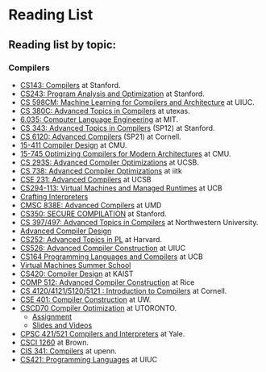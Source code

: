 # Reading List

## Reading list by topic:

### Compilers

* [CS143: Compilers](https://web.stanford.edu/class/cs143/) at Stanford.
* [CS243: Program Analysis and Optimization](https://suif.stanford.edu/~courses/cs243/) at Stanford.
* [CS 598CM: Machine Learning for Compilers and Architecture](https://charithm.web.illinois.edu/cs598cm/fa2021/#) at UIUC.
* [CS 380C: Advanced Topics in Compilers](cs.utexas.edu/~pingali/CS380C/2019/index.html) at utexas.
* [6.035: Computer Language Engineering](https://github.com/6035/sp22) at MIT.
* [CS 343: Advanced Topics in Compilers](http://web.stanford.edu/class/cs343/2012-index.html) (SP12) at Stanford.
* [CS 6120: Advanced Compilers](https://www.cs.cornell.edu/courses/cs6120/2022sp/schedule/) (SP21) at Cornell.
* [15-411 Compiler Design](https://www.cs.cmu.edu/~janh/courses/411/18/index.html) at CMU.
* [15-745 Optimizing Compilers for Modern Architectures](https://www.cs.cmu.edu/afs/cs/academic/class/15745-s19/www/index.html) at CMU.
* [CS 293S: Advanced Compiler Optimizations](https://sites.cs.ucsb.edu/~yufeiding/cs293s/schedule.html) at UCSB.
* [CS 738: Advanced Compiler Optimizations](https://karkare.github.io/cs738/) at iitk
* [CSE 231: Advanced Compilers](https://ucsd-pl.github.io/cse231/wi20/) at UCSB
* [CS294-113: Virtual Machines and Managed Runtimes](http://www.wolczko.com/CS294/) at UCB  
* [Crafting Interpreters](http://craftinginterpreters.com/acknowledgements.html) 
* [CMSC 838E: Advanced Compilers](https://www.cs.umd.edu/class/spring2021/cmsc838E/index.html) at UMD 
* [CS350: SECURE COMPILATION](http://theory.stanford.edu/~mp/mp/CS350-2018.html) at Stanford.
* [CS 397/497: Advanced Topics in Compilers](https://users.cs.northwestern.edu/~simonec/ATC.html) at Northwestern University.
* [Advanced Compiler Design](http://user.it.uu.se/~kostis/Teaching/KT2-12/)
* [CS252: Advanced Topics in PL](https://groups.seas.harvard.edu/courses/cs252/2020sp/reading_paper.html) at Harvard.
* [CS526: Advanced Compiler Construction](http://misailo.cs.illinois.edu/courses/526/#schedule) at UIUC
* [CS164 Programming Languages and Compilers](https://inst.eecs.berkeley.edu/~cs164/fa21/schedule.html) at UCB
* [Virtual Machines Summer School](https://soft-dev.org/events/vmss16/)
* [CS420: Compiler Design](https://github.com/kaist-cp/cs420) at KAIST
* [COMP 512: Advanced Compiler Construction](https://www.clear.rice.edu/comp512/Lectures/) at Rice
* [CS 4120/4121/5120/5121 : Introduction to Compilers](https://www.cs.cornell.edu/courses/cs4120/2022sp/) at Cornell.
* [CSE 401: Compiler Construction](https://courses.cs.washington.edu/courses/cse401/20sp/) at UW.
* [CSCD70 Compiler Optimization](https://uoft-ecosystem.github.io/CSCD70/index.html) at UTORONTO.
    * [Assignment](https://github.com/UofT-EcoSystem/CSCD70)
    * [Slides and Videos](https://uoft-ecosystem.github.io/CSCD70/Slides%20%26%20Recordings.html) 
* [CPSC 421/521 Compilers and Interpreters](http://www.cs.yale.edu/homes/soule/cpsc421/) at Yale.
* [CSCI 1260](http://cs.brown.edu/courses/csci1260/spring-2021/assignments.html) at Brown.
* [CIS 341: Compilers](https://www.seas.upenn.edu/~cis341/current/) at upenn.
* [CS421: Programming Languages](https://pages.github-dev.cs.illinois.edu/cs421-fa20/web/lectures) at UIUC